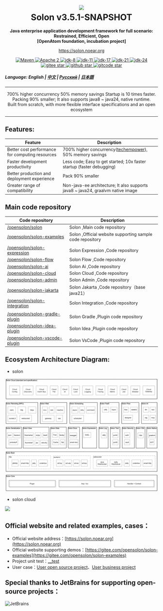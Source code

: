 <h1 align="center" style="text-align:center;">
<img src="solon_icon.png" width="128" />
<br />
Solon v3.5.1-SNAPSHOT
</h1>
<p align="center">
	<strong>Java enterprise application development framework for full scenario: Restrained, Efficient, Open</strong>
    <br/>
    <strong>[OpenAtom foundation, incubation project]</strong>
</p>
<p align="center">
	<a href="https://solon.noear.org/">https://solon.noear.org</a>
</p>

<p align="center">
    <a target="_blank" href="https://central.sonatype.com/search?q=org.noear%3Asolon-parent">
        <img src="https://img.shields.io/maven-central/v/org.noear/solon.svg?label=Maven%20Central" alt="Maven" />
    </a>
    <a target="_blank" href="LICENSE">
		<img src="https://img.shields.io/:License-Apache2-blue.svg" alt="Apache 2" />
	</a>
    <a target="_blank" href="https://www.oracle.com/java/technologies/javase/javase-jdk8-downloads.html">
		<img src="https://img.shields.io/badge/JDK-8-green.svg" alt="jdk-8" />
	</a>
    <a target="_blank" href="https://www.oracle.com/java/technologies/javase/jdk11-archive-downloads.html">
		<img src="https://img.shields.io/badge/JDK-11-green.svg" alt="jdk-11" />
	</a>
    <a target="_blank" href="https://www.oracle.com/java/technologies/javase/jdk17-archive-downloads.html">
		<img src="https://img.shields.io/badge/JDK-17-green.svg" alt="jdk-17" />
	</a>
    <a target="_blank" href="https://www.oracle.com/java/technologies/javase/jdk21-archive-downloads.html">
		<img src="https://img.shields.io/badge/JDK-21-green.svg" alt="jdk-21" />
	</a>
    <a target="_blank" href="https://www.oracle.com/java/technologies/javase/jdk24-archive-downloads.html">
		<img src="https://img.shields.io/badge/JDK-24-green.svg" alt="jdk-24" />
	</a>
    <br />
    <a target="_blank" href='https://gitee.com/opensolon/solon/stargazers'>
		<img src='https://gitee.com/opensolon/solon/badge/star.svg' alt='gitee star'/>
	</a>
    <a target="_blank" href='https://github.com/opensolon/solon/stargazers'>
		<img src="https://img.shields.io/github/stars/opensolon/solon.svg?style=flat&logo=github" alt="github star"/>
	</a>
    <a target="_blank" href='https://gitcode.com/opensolon/solon/stargazers'>
		<img src='https://gitcode.com/opensolon/solon/star/badge.svg' alt='gitcode star'/>
	</a>
</p>


##### Language: English | [中文](README_CN.md) | [Русский](README_RU.md) | [日本語](README_JP.md)

<hr />

<p align="center">
700% higher concurrency 50% memory savings Startup is 10 times faster. Packing 90% smaller; It also supports java8 ~ java24, native runtime.
<br/>
Built from scratch, with more flexible interface specifications and an open ecosystem
</p>

<hr />

## Features:

| Feature                                           | Description                                                                                                                               | 
|---------------------------------------------------|-------------------------------------------------------------------------------------------------------------------------------------------| 
| Better cost performance for computing resources   | 700% higher concurrency([techempower](https://www.techempower.com/benchmarks/#hw=ph&test=plaintext&section=data-r23)), 50% memory savings |
| Faster development productivity                   | Less code; Easy to get started; 10x faster startup (faster debugging)                                                                     |
| Better production and deployment experience       | Pack 90% smaller                                                                                                                          |
| Greater range of compatibility                    | Non-java-ee architecture; It also supports java8 ~ java24, graalvm native image                                                           |


## Main code repository


| Code repository                                                   | Description                                               | 
|-------------------------------------------------------------------|-----------------------------------------------------------| 
| [/opensolon/solon](../../../../opensolon/solon)                   | Solon ,Main code repository                               | 
| [/opensolon/solon-examples](../../../../opensolon/solon-examples) | Solon ,Official website supporting sample code repository |
|                                                                   |                                                           |
| [/opensolon/solon-expression](../../../../opensolon/solon-expression)                    | Solon Expression ,Code repository                         | 
| [/opensolon/solon-flow](../../../../opensolon/solon-flow)                    | Solon Flow ,Code repository                               | 
| [/opensolon/solon-ai](../../../../opensolon/solon-ai)                        | Solon Ai ,Code repository                                 |
| [/opensolon/solon-cloud](../../../../opensolon/solon-cloud)                  | Solon Cloud ,Code repository                              | 
| [/opensolon/solon-admin](../../../../opensolon/solon-admin)                  | Solon Admin ,Code repository                              | 
| [/opensolon/solon-jakarta](../../../../opensolon/solon-jakarta)              | Solon Jakarta ,Code repository（base java21）               | 
| [/opensolon/solon-integration](../../../../opensolon/solon-integration)      | Solon Integration ,Code repository                        | 
|                                                                   |                                                           |
| [/opensolon/solon-gradle-plugin](../../../../opensolon/solon-gradle-plugin)  | Solon Gradle ,Plugin code repository                      | 
| [/opensolon/solon-idea-plugin](../../../../opensolon/solon-idea-plugin)      | Solon Idea ,Plugin code repository                        | 
| [/opensolon/solon-vscode-plugin](../../../../opensolon/solon-vscode-plugin)  | Solon VsCode ,Plugin code repository                      | 


## Ecosystem Architecture Diagram:

* solon

<img src="solon_schema.png" width="700" />

* solon cloud

<img src="solon_cloud_schema.png" width="700" />

## Official website and related examples, cases：

* Official website address：[https://solon.noear.org](https://solon.noear.org)
* Official website supporting demos：[https://gitee.com/opensolon/solon-examples](https://gitee.com/opensolon/solon-examples)
* Project unit test：[__test](./__test/)
* User case：[User open source project](https://solon.noear.org/article/555)、[User business project](https://solon.noear.org/article/cases)

## Special thanks to JetBrains for supporting open-source projects：

<a href="https://jb.gg/OpenSourceSupport">
  <img src="https://user-images.githubusercontent.com/8643542/160519107-199319dc-e1cf-4079-94b7-01b6b8d23aa6.png" align="left" height="100" width="100"  alt="JetBrains">
</a>

